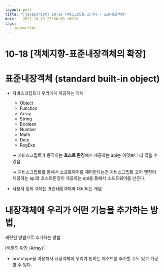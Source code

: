 ```yaml
---
layout: post
title: "[javascript] 10-18 자바스크립트 스터디 - 표준내장객체"
date:   2021-10-18 23:30:00 +0900
tags:
  - javascript
---
```


# 10-18 [객체지향-표준내장객체의 확장]

# 표준내장객체 (standard built-in object)

- 자바스크립트가 우리에게 제공하는 객체
    - Object
    - Function
    - Array
    - String
    - Boolean
    - Number
    - Math
    - Date
    - RegExp
    
    → 자바스크립트가 동작하는 **호스트 환경**에서 제공하는 api는 이것보다 더 많을 수 있음.
    
    → 자바스크립트를 통해서 소프트웨어를 제어한다는건 
    자바스크립트 코어 엔진이 제공하는 api와 호스트환경이 제공하는 api를 통해서 소프트웨어를 만든다.
    
- 사용자 정의 객체는 표준내장객체와 대비되는 개념

# 내장객체에 우리가 어떤 기능을 추가하는 방법,
세련된 방법으로 추가하는 방법

[배열의 확장 (Array)]

- prototype을 이용해서 내장객체에 우리가 원하는 메소드를 추가할 수도 있고 가공할 수 있다.